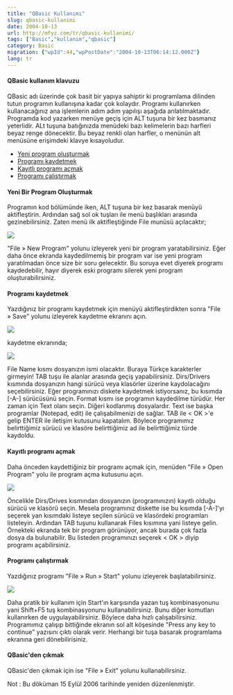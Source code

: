 ```yaml
---
title: "QBasic Kullanımı"
slug: qbasic-kullanimi
date: 2004-10-13
url: http://mfyz.com/tr/qbasic-kullanimi/
tags: ["Basic","kullanim","qbasic"]
category: Basic
migration: {"wpId":44,"wpPostDate":"2004-10-13T06:14:12.000Z"}
lang: tr
---
```


#### QBasic kullanım klavuzu

QBasic adı üzerinde çok basit bir yapıya sahiptir ki programlama dilinden tutun programın kullanışına kadar çok kolaydır. Programı kullanırken kullanacağınız ana işlemlerin adım adım yapılışı aşağıda anlatılmaktadır. Programda kod yazarken menüye geçiş için ALT tuşuna bir kez basmanız yeterlidir. ALt tuşuna batığınızda menüdeki bazı kelimelerin bazı harfleri beyaz renge dönecektir. Bu beyaz renkli olan harfler, o menünün alt menüsüne erişimdeki klavye kısayoludur.

*   [Yeni program oluşturmak](#olusturmak)
*   [Programı kaydetmek](#kaydetmek)
*   [Kayıtlı programı açmak](#acmak)
*   [Programı çalıştırmak](#calistirmak)

#### Yeni Bir Program Oluşturmak

Programın kod bölümünde iken, ALT tuşuna bir kez basarak menüyü aktifleştirin. Ardından sağ sol ok tuşları ile menü başlıkları arasında gezinebilirsiniz. Zaten menü ilk aktifleştiğinde File munüsü açılacaktır;

![](/images/archive/tr/2004/10/qb_kullanimi_1.gif)

"File » New Program" yolunu izleyerek yeni bir program yaratabilirsiniz. Eğer daha önce ekranda kaydedilmemiş bir program var ise yeni program yaratılmadan önce size bir soru gelecektir. Bu soruya evet diyerek programı kaydedebilir, hayır diyerek eski programı silerek yeni program oluşturabilirsiniz.

#### Programı kaydetmek

Yazdığınız bir programı kaydetmek için menüyü aktifleştirdikten sonra "File » Save" yolunu izleyerek kaydetme ekranını açın.

![](/images/archive/tr/2004/10/qb_kullanimi_2.gif)

kaydetme ekranında;

![](/images/archive/tr/2004/10/qb_kullanimi_3.gif)

File Name kısmı dosyanızın ismi olacaktır. Buraya Türkçe karakterler girmeyin! TAB tuşu ile alanlar arasında geçiş yapabilirsiniz. Dirs/Drivers kısmında dosyanızın hangi sürücü veya klasörler üzerine kaydolacağını seçebilirsiniz. Eğer programınızı diskete kaydetmek istiyorsanız, bu kısımda \[-A-\] sürücüsünü seçin. Format kısmı ise programın kaydedilme türüdür. Her zaman için Text olanı seçin. Diğeri kodlanmış dosyalardır. Text ise başka programlar (Notepad, edit) ile çalışabilmenizi de sağlar. TAB ile < OK >'e gelip ENTER ile iletişim kutusunu kapatalım. Böylece programımız belirttiğimiz sürücü ve klasöre belirttiğimiz ad ile belirttiğimiz türde kaydoldu.

#### Kayıtlı programı açmak

Daha önceden kaydettiğiniz bir programı açmak için, menüden "File » Open Program" yolu ile program açma kutusunu açın.

![](/images/archive/tr/2004/10/qb_kullanimi_4.gif)

Öncelikle Dirs/Drives kısmından dosyanızın (programınızın) kayıtlı olduğu sürücü ve klasörü seçin. Mesela programınız diskette ise bu kısımda \[-A-\]'yı seçerek yan kısımdaki listeye seçilen sürücü ve klasördeki programları listeleyin. Ardından TAB tuşunu kullanarak Files kısımına yani listeye gelin. Örnekteki ekranda tek bir program görünüyor, ancak burada çok fazla dosya da bulunabilir. Bu listeden programınızı seçerek < OK > diyip programı açabilirsiniz.

#### Programı çalıştırmak

Yazdığınız programı "File » Run » Start" yolunu izleyerek başlatabilirsiniz.

![](/images/archive/tr/2004/10/qb_kullanimi_5.gif)

Daha pratik bir kullanım için Start'ın karşısında yazan tuş kombinasyonunu yani Shift+F5 tuş kombinasyonunu kullanabilirsiniz. Bunu diğer komutları kullanırken de uygulayabilirsiniz. Böylece daha hızlı çalışabilirsiniz. Programımız çalışıp bittiğinde ekranın sol alt köşesinde "Press any key to continue" yazısını çıktı olarak verir. Herhangi bir tuşa basarak programlama ekranına geri dönebilirisiniz.

#### QBasic'den çıkmak

QBasic'den çıkmak için ise "File » Exit" yolunu kullanabilirsiniz.

Not : Bu döküman 15 Eylül 2006 tarihinde yeniden düzenlenmiştir.